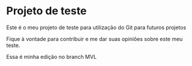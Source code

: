 # Projeto de teste
Este é o meu projeto de teste para utilização do Git para futuros projetos

Fique à vontade para contribuir e me dar suas opiniões sobre este meu teste.

Essa é minha edição no branch MVL